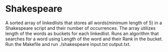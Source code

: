 # Shakespeare
A  sorted array of linkedlists that stores all words(minimum length of 5) in a Shakespeare script and their number of occurrences.
The array utilizes length of the words as buckets for each linkedlist.
Runs an algorithm that searches for a word using Length of the word and their Rank in the bucket.
Run the Makefile and run ./shakespeare input.txt output.txt.
